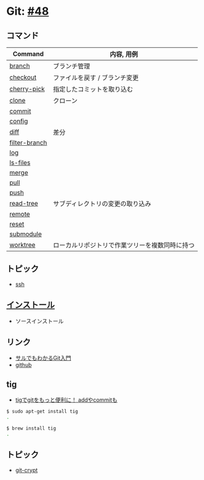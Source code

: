 # Git: [#48](https://github.com/hdknr/scriptogr.am/issues/48)

## コマンド

| Command                              | 内容, 用例                 |
| ------------------------------------ | ------------------------ |
| [branch](git.branch.md)              | ブランチ管理              |
| [checkout](git.checkout.md)          | ファイルを戻す /  ブランチ変更   |
| [cherry-pick](git.cherry-pick.md)    | 指定したコミットを取り込む   |
| [clone](git.clone.md)                | クローン                  |
| [commit](git.commit.md)              |   |
| [config](git.config.md)              |   |
| [diff](git.diff.md)                  | 差分 |
| [filter-branch](git.filter-branch.md)   |                       |
| [log](git.log.md)                     |   |
| [ls-files](git.ls-files.md)           |   | 
| [merge](git.merge.md)                  | |
| [pull](git.pull.md)                   | |
| [push](git.push.md)                    | |
| [read-tree](git.read-tree.md)          | サブディレクトリの変更の取り込み |
| [remote](git.remote.md)                | |
| [reset](git.reset.md)                  | |
| [submodule](git.submodule.md)           | |
| [worktree](git.worktree.md)           | ローカルリポジトリで作業ツリーを複数同時に持つ|

## トピック

- [ssh](git.ssh.md)

## [インストール](git.install.md)

- ソースインストール

## リンク

- [サルでもわかるGit入門](http://www.backlog.jp/git-guide/)
- [github](git.github.md)

## tig

- [tigでgitをもっと便利に！ addやcommitも](http://qiita.com/suino/items/b0dae7e00bd7165f79ea)

~~~bash
$ sudo apt-get install tig
.
~~~~

~~~bash
$ brew install tig
.
~~~~

## トピック

- [git-crypt](git-crypt.md)
